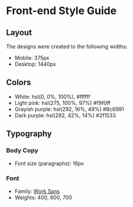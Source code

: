 # Front-end Style Guide

## Layout

The designs were created to the following widths:

- Mobile: 375px
- Desktop: 1440px

## Colors

- White: hsl(0, 0%, 100%), #ffffff
- Light pink: hsl(275, 100%, 97%) #f9f0ff
- Grayish purple: hsl(292, 16%, 49%) #8c6991
- Dark purple: hsl(292, 42%, 14%) #2f1533

## Typography

### Body Copy

- Font size (paragraphs): 16px

### Font

- Family: [Work Sans](https://fonts.google.com/specimen/Work+Sans)
- Weights: 400, 600, 700
